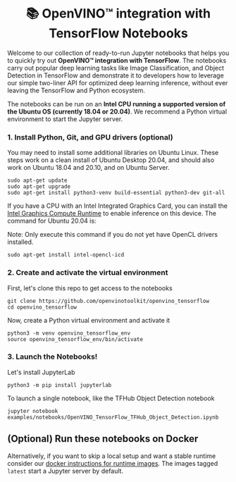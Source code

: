 <h1 align="center">📚 OpenVINO™ integration with TensorFlow Notebooks</h1>

Welcome to our collection of ready-to-run Jupyter notebooks that helps you to quickly try out **OpenVINO™ integration with TensorFlow**. The notebooks carry out popular deep learning tasks like Image Classification, and Object Detection in TensorFlow and demonstrate it to developers how to leverage our simple two-liner API for optimized deep learning inference, without ever leaving the TensorFlow and Python ecosystem.

The notebooks can be run on an **Intel CPU running a supported version of the Ubuntu OS (currently 18.04 or 20.04)**. We recommend a Python virtual environment to start the Jupyter server.

### 1. Install Python, Git, and GPU drivers (optional)

You may need to install some additional libraries on Ubuntu Linux. These steps work on a clean install of Ubuntu Desktop 20.04, and should also work on Ubuntu 18.04 and 20.10, and on Ubuntu Server.

	sudo apt-get update
	sudo apt-get upgrade
	sudo apt-get install python3-venv build-essential python3-dev git-all

If you have a CPU with an Intel Integrated Graphics Card, you can install the [Intel Graphics Compute Runtime](https://github.com/intel/compute-runtime) to enable inference on this device. The command for Ubuntu 20.04 is:

Note: Only execute this command if you do not yet have OpenCL drivers installed.

	sudo apt-get install intel-opencl-icd

### 2. Create and activate the virtual environment

First, let's clone this repo to get access to the notebooks

	git clone https://github.com/openvinotoolkit/openvino_tensorflow
	cd openvino_tensorflow

Now, create a Python virtual environment and activate it

	python3 -m venv openvino_tensorflow_env
	source openvino_tensorflow_env/bin/activate

### 3. Launch the Notebooks!

Let's install JupyterLab

	python3 -m pip install jupyterlab

To launch a single notebook, like the TFHub Object Detection notebook

	jupyter notebook examples/notebooks/OpenVINO_TensorFlow_TFHub_Object_Detection.ipynb

## (Optional) Run these notebooks on Docker

Alternatively, if you want to skip a local setup and want a stable runtime consider our [docker instructions for runtime images](https://github.com/openvinotoolkit/openvino_tensorflow/tree/master/docker). The images tagged `latest` start a Jupyter server by default.